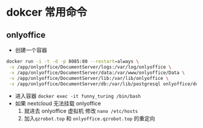 # dokcer 常用命令

## onlyoffice

- 创建一个容器

```sh
docker run -i -t -d -p 8085:80 --restart=always \
 -v /app/onlyoffice/DocumentServer/logs:/var/log/onlyoffice \
 -v /app/onlyoffice/DocumentServer/data:/var/www/onlyoffice/Data \
 -v /app/onlyoffice/DocumentServer/lib:/var/lib/onlyoffice \
 -v /app/onlyoffice/DocumentServer/db:/var/lib/postgresql onlyoffice/documentserver
```

- 进入容器 `docker exec -it funny_turing /bin/bash`
- 如果 nextcloud 无法挂载 onlyoffice
  1. 就进去 onlyoffice 虚拟机 修改 `nano /etc/hosts`
  2. 加入`qzrobot.top` 和 `onlyoffice.qzrobot.top` 的重定向
